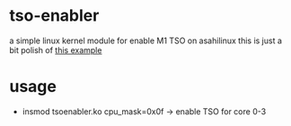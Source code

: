 # tso-enabler
a simple linux kernel module for enable M1 TSO on asahilinux 
this is just a bit polish of [this example](https://gist.github.com/zhuowei/c712df9ce13d8eabf4c49968d6c6cb2b)

# usage
* insmod tsoenabler.ko cpu_mask=0x0f -> enable TSO for core 0-3
